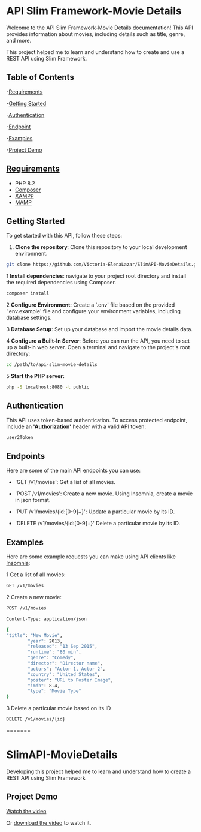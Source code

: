 # API Slim Framework-Movie Details
Welcome to the API Slim Framework-Movie Details documentation!
This API provides information about movies, including details such as
title, genre, and more.

This project helped me to learn and understand how to create and use a REST API using Slim Framework. 

## Table of Contents

-[Requirements](#requirements)

-[Getting Started](#getting-started)

-[Authentication](#authentication)

-[Endpoint](#endpoints)

-[Examples](#examples)

-[Project Demo](#project-demo)

## [Requirements](#requirements)

- PHP 8.2
- [Composer](https://getcomposer.org/)
- [XAMPP](https://www.apachefriends.org/index.html)
- [MAMP](https://www.mamp.info/en/windows/)


## Getting Started

To get started with this API, follow these steps:

1. **Clone the repository**: Clone this repository to your local development environment.
```bash
git clone https://github.com/Victoria-ElenaLazar/SlimAPI-MovieDetails.git
```
1 **Install dependencies**: navigate to your project root directory and install
the required dependencies using Composer.
```bash
composer install
```
2 **Configure Environment**: Create a '.env' file based on the provided '.env.example' file and configure
your environment variables, including database settings.

3 **Database Setup**: Set up your database and import the movie details data.

4 **Configure a Built-In Server**: Before you can run the API, you need to set up
a built-in web server. Open a terminal and navigate to the project's root directory:
```bash
cd /path/to/api-slim-movie-details
```
5 **Start the PHP server:**
```bash
php -S localhost:8080 -t public
```

## Authentication

This API uses token-based authentication. To access protected endpoint, include an
**'Authorization'** header with a valid API token:

```bash
user2Token
```

## Endpoints

Here are some of the main API endpoints you can use:

- 'GET /v1/movies': Get a list of all movies.

- 'POST /v1/movies': Create a new movie. Using Insomnia, create a movie in json format.

- 'PUT /v1/movies/{id:[0-9]+}': Update a particular movie by its ID.

- 'DELETE /v1/movies/{id:[0-9]+}' Delete a particular movie by its ID.

## Examples

Here are some example requests you can make using API clients like [Insomnia](https://insomnia.rest/):

1 Get a list of all movies:
```bash
GET /v1/movies
```

2 Create a new movie:

```bash
POST /v1/movies

Content-Type: application/json

{
"title": "New Movie",
		"year": 2013,
		"released": "13 Sep 2015",
		"runtime": "80 min",
		"genre": "Comedy",
		"director": "Director name",
		"actors": "Actor 1, Actor 2",
		"country": "United States",
		"poster": "URL to Poster Image",
		"imdb": 8.4,
		"type": "Movie Type"
}

```
3 Delete a particular movie based on its ID

```bash
DELETE /v1/movies/{id}

```


=======
# SlimAPI-MovieDetails
Developing this project helped me to learn and understand how to create a REST API using Slim Framework

## Project Demo


[Watch the video](Solution/public/movie-details.mov)

Or [download the video](Solution/public/movie-details.mov) to watch it.

